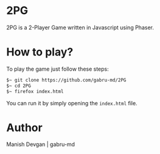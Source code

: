 # 2PG
2PG is a 2-Player Game written in Javascript using Phaser.

# How to play?
To play the game just follow these steps:

```bash
$~ git clone https://github.com/gabru-md/2PG
$~ cd 2PG
$~ firefox index.html
```
You can run it by simply opening the `index.html` file.

# Author
Manish Devgan | gabru-md